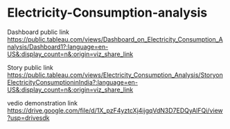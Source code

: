 # Electricity-Consumption-analysis

Dashboard public link  https://public.tableau.com/views/Dashboard_on_Electricity_Consumption_Analysis/Dashboard1?:language=en-US&:display_count=n&:origin=viz_share_link

Story public link https://public.tableau.com/views/Electricity_Consumption_Analysis/StoryonElectricityConsumptioninIndia?:language=en-US&:display_count=n&:origin=viz_share_link

vedio demonstration link https://drive.google.com/file/d/1X_pzF4yztcXj4ijgqVdN3D7EDQyAlFQi/view?usp=drivesdk
